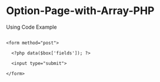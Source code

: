# Option-Page-with-Array-PHP
Using Code Example
```

<form method="post">

  <?php data($box['fields']); ?>

  <input type="submit">
  
</form>

```